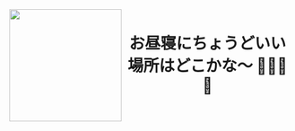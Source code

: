 <img align="left" height="200" src="https://media1.tenor.com/m/ix3evkfpxQ0AAAAd/blue-archive-%E6%98%9F%E9%87%8E.gif"  />

###

<h1 align="center">お昼寝にちょうどいい<br>場所はどこかな～ 🐳🐳🐳🐳</h1>

###

